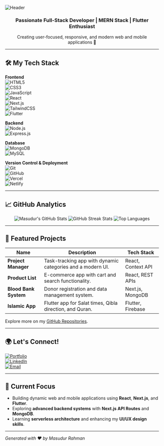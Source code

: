 ![Header](https://capsule-render.vercel.app/api?type=waving&color=gradient&height=150&section=header&text=Masudur%20Rahman&fontSize=40&fontColor=fff&animation=fadeIn)

<div align="center">
  <h3>Passionate Full-Stack Developer | MERN Stack | Flutter Enthusiast</h3>
  <p>Creating user-focused, responsive, and modern web and mobile applications 🚀</p>
</div>

---

## 🛠️ My Tech Stack

**Frontend**  
![HTML5](https://img.shields.io/badge/HTML5-%23E34F26.svg?style=for-the-badge&logo=html5&logoColor=white)  
![CSS3](https://img.shields.io/badge/CSS3-%231572B6.svg?style=for-the-badge&logo=css3&logoColor=white)  
![JavaScript](https://img.shields.io/badge/JavaScript-%23F7DF1E.svg?style=for-the-badge&logo=javascript&logoColor=black)  
![React](https://img.shields.io/badge/React-%2320232a.svg?style=for-the-badge&logo=react&logoColor=%2361DAFB)  
![Next.js](https://img.shields.io/badge/Next.js-%23000000.svg?style=for-the-badge&logo=next.js&logoColor=white)  
![TailwindCSS](https://img.shields.io/badge/TailwindCSS-%2338B2AC.svg?style=for-the-badge&logo=tailwind-css&logoColor=white)  
![Flutter](https://img.shields.io/badge/Flutter-%2302569B.svg?style=for-the-badge&logo=flutter&logoColor=white)  

**Backend**  
![Node.js](https://img.shields.io/badge/Node.js-%2343853D.svg?style=for-the-badge&logo=node.js&logoColor=white)  
![Express.js](https://img.shields.io/badge/Express.js-%23000000.svg?style=for-the-badge&logo=express&logoColor=white)  

**Database**  
![MongoDB](https://img.shields.io/badge/MongoDB-%2347A248.svg?style=for-the-badge&logo=mongodb&logoColor=white)  
![MySQL](https://img.shields.io/badge/MySQL-%234479A1.svg?style=for-the-badge&logo=mysql&logoColor=white)  

**Version Control & Deployment**  
![Git](https://img.shields.io/badge/Git-%23F05033.svg?style=for-the-badge&logo=git&logoColor=white)  
![GitHub](https://img.shields.io/badge/GitHub-%23181717.svg?style=for-the-badge&logo=github&logoColor=white)  
![Vercel](https://img.shields.io/badge/Vercel-%23000000.svg?style=for-the-badge&logo=vercel&logoColor=white)  
![Netlify](https://img.shields.io/badge/Netlify-%2300C7B7.svg?style=for-the-badge&logo=netlify&logoColor=white)  

---

## 📈 GitHub Analytics

<div align="center">
  <img src="https://github-readme-stats.vercel.app/api?username=masudparvez2050&show_icons=true&theme=radical&count_private=true" alt="Masudur's GitHub Stats" />
  <img src="https://github-readme-streak-stats.herokuapp.com?user=masudparvez2050&theme=radical" alt="GitHub Streak Stats" />
  <img src="https://github-readme-stats.vercel.app/api/top-langs/?username=masudparvez2050&layout=compact&theme=radical" alt="Top Languages" />
</div>

---

## 🌟 Featured Projects

| Name                  | Description                                                    | Tech Stack             |
|-----------------------|----------------------------------------------------------------|------------------------|
| **Project Manager**   | Task-tracking app with dynamic categories and a modern UI.    | React, Context API     |
| **Product List**      | E-commerce app with cart and search functionality.            | React, REST APIs       |
| **Blood Bank System** | Donor registration and data management system.                | Next.js, MongoDB       |
| **Islamic App**       | Flutter app for Salat times, Qibla direction, and Quran.      | Flutter, Firebase      |

Explore more on my [GitHub Repositories](https://github.com/masudparvez2050?tab=repositories).

---

## 🌍 Let's Connect!

[![Portfolio](https://img.shields.io/badge/Portfolio-%23ffcc00.svg?style=for-the-badge&logo=google-chrome&logoColor=black)](https://masudur-rahman.vercel.app)  
[![LinkedIn](https://img.shields.io/badge/LinkedIn-%230A66C2.svg?style=for-the-badge&logo=linkedin&logoColor=white)](https://www.linkedin.com/in/masudur-rahman-dev)  
[![Email](https://img.shields.io/badge/Email-%23D14836.svg?style=for-the-badge&logo=gmail&logoColor=white)](mailto:your-email@example.com)

---

## 🎯 Current Focus

- Building dynamic web and mobile applications using **React**, **Next.js**, and **Flutter**.  
- Exploring **advanced backend systems** with **Next.js API Routes** and **MongoDB**.  
- Learning **serverless architecture** and enhancing my **UI/UX design skills**.  

---

*Generated with ❤️ by Masudur Rahman*
